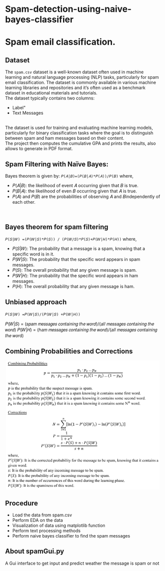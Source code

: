 # Spam-detection-using-naive-bayes-classifier
<h1>Spam email classification.</h1>

## Dataset

The `spam.csv` dataset is a well-known dataset often used in machine learning and natural language processing (NLP) tasks, particularly for spam email classification. The dataset is commonly available in various machine learning libraries and repositories and it’s often used as a benchmark dataset in educational materials and tutorials.
<br>
The dataset typically contains two columns:
<ul>
       <li>Label"</li>
       <li>Text Messages</li>
</ul><br>
The dataset is used for training and evaluating machine learning models, particularly for binary classification tasks where the goal is to distinguish between spam and ham messages based on their content. 
<br>
The project then computes the cumulative GPA and prints the results, also allows to generate in PDF format.

## Spam Filtering with Naïve Bayes:

Bayes theorem is given by: 
`𝑃(𝐴|𝐵)=(𝑃(𝐵|𝐴)*𝑃(𝐴))/𝑃(𝐵)`
where,
<ul>
       <li> 𝑃(𝐴|𝐵): the likelihood of event 𝐴 occurring given that 𝐵 is true.</li>
       <li>𝑃(𝐵|𝐴): the likelihood of even 𝐵 occurring given that 𝐴 is true.</li> 
       <li>𝑃(𝐴) and 𝑃(𝐵) are the probabilities of observing 𝐴 and 𝐵independently of each other.</li> 
</ul>
<br>

## Bayes theorem for spam filtering 

`𝑃(𝑆|𝑊) =(𝑃(𝑊|𝑆)*𝑃(𝑆)) / (𝑃(𝑊/𝑆)*𝑃(𝑆)+𝑃(𝑊|𝐻)*𝑃(𝐻))`
 where, 
<ul>
<li>𝑃(𝑆|𝑊): The probability that a message is a spam, knowing that a specific word is in it.</li>

<li>𝑃(𝑊|𝑆): The probability that the specific word appears in spam messages. </li>

<li>𝑃(𝑆): The overall probability that any given message is spam.</li> 

<li>𝑃(𝑊|𝐻): The probability that the specific word appears in ham messages. </li>

<li>𝑃(𝐻): The overall probability that any given message is ham. </li>
</ul>

## Unbiased approach 

`𝑃(𝑆|𝑊) =𝑃(𝑊|𝑆)/(𝑃(𝑊|𝑆) +𝑃(𝑊|𝐻))`

𝑃(𝑊|𝑆) = (𝑠𝑝𝑎𝑚 𝑚𝑒𝑠𝑠𝑎𝑔𝑒𝑠 𝑐𝑜𝑛𝑡𝑎𝑖𝑛𝑖𝑛𝑔 𝑡ℎ𝑒 𝑤𝑜𝑟𝑑)/(𝑎𝑙𝑙 𝑚𝑒𝑠𝑠𝑎𝑔𝑒𝑠 𝑐𝑜𝑛𝑡𝑎𝑖𝑛𝑖𝑛𝑔 𝑡ℎ𝑒 𝑤𝑜𝑟𝑑)
 𝑃(𝑊|𝐻) = (ℎ𝑎𝑚 𝑚𝑒𝑠𝑠𝑎𝑔𝑒𝑠 𝑐𝑜𝑛𝑡𝑎𝑖𝑛𝑖𝑛𝑔 𝑡ℎ𝑒 𝑤𝑜𝑟𝑑)/(𝑎𝑙𝑙 𝑚𝑒𝑠𝑠𝑎𝑔𝑒𝑠 𝑐𝑜𝑛𝑡𝑎𝑖𝑛𝑖𝑛𝑔 𝑡ℎ𝑒 𝑤𝑜𝑟d)

## Combining Probabilities and Corrections

<p align="center">
  <img src="dump/corrections.png" alt="Corrections Formula" width="500">
</p>

## Procedure

- Load the data from spam.csv
- Perform EDA on the data
- Visualization of data using matplotlib function
- Perform text processing methods
- Perform naive bayes classifier to find the spam messages

## About spamGui.py
A Gui interface to get input and predict weather the message is spam or not
<br>